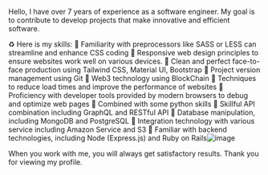 Hello, I have over 7 years of experience as a software engineer. 
My goal is to contribute to develop projects that make innovative and efficient software.

♻ Here is my skills:
🔅 Familiarity with preprocessors like SASS or LESS can streamline and enhance CSS coding
🔅 Responsive web design principles to ensure websites work well on various devices.
🔅 Clean and perfect face-to-face production using Tailwind CSS, Material UI, Bootstrap
🔅 Project version management using Git
🔅 Web3 technology using BlockChain
🔅 Techniques to reduce load times and improve the performance of websites
🔅 Proficiency with developer tools provided by modern browsers to debug and optimize web pages
🔅 Combined with some python skills
🔅 Skillful API combination including GraphQL and RESTful API
🔅 Database manipulation, including MongoDB and PostgreSQL
🔅 Integration technology with various service including Amazon Service and S3
🔅 Familiar with backend technologies, including Node (Express.js) and Ruby on Rails![image](https://github.com/superman030129/superman030129/assets/161733941/cec6e4f1-8bad-4a1b-8fa0-350d71af0aad)


When you work with me, you will always get satisfactory results.
Thank you for viewing my profile.
